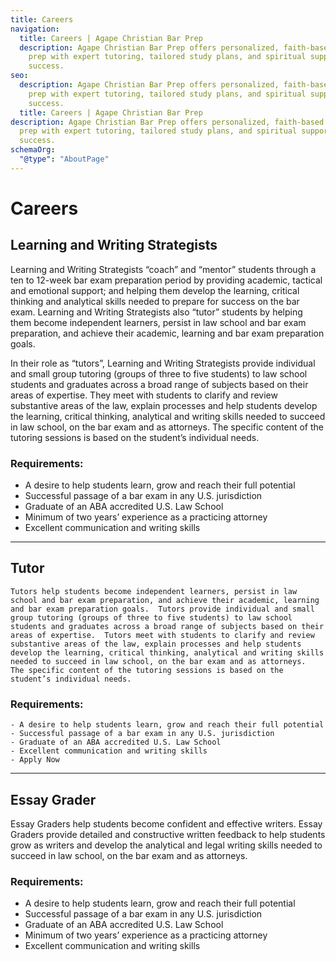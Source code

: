 ```yaml
---
title: Careers
navigation:
  title: Careers | Agape Christian Bar Prep
  description: Agape Christian Bar Prep offers personalized, faith-based bar exam
    prep with expert tutoring, tailored study plans, and spiritual support for
    success.
seo:
  description: Agape Christian Bar Prep offers personalized, faith-based bar exam
    prep with expert tutoring, tailored study plans, and spiritual support for
    success.
  title: Careers | Agape Christian Bar Prep
description: Agape Christian Bar Prep offers personalized, faith-based bar exam
  prep with expert tutoring, tailored study plans, and spiritual support for
  success.
schemaOrg:
  "@type": "AboutPage"
---
```


# Careers

## Learning and Writing Strategists

Learning and Writing Strategists “coach” and “mentor” students through a ten to 12-week bar exam preparation period by providing academic, tactical and emotional support; and helping them develop the learning, critical thinking and analytical skills needed to prepare for success on the bar exam. Learning and Writing Strategists also “tutor” students by helping them become independent learners, persist in law school and bar exam preparation, and achieve their academic, learning and bar exam preparation goals.

In their role as “tutors”, Learning and Writing Strategists provide individual and small group tutoring (groups of three to five students) to law school students and graduates across a broad range of subjects based on their areas of expertise. They meet with students to clarify and review substantive areas of the law, explain processes and help students develop the learning, critical thinking, analytical and writing skills needed to succeed in law school, on the bar exam and as attorneys. The specific content of the tutoring sessions is based on the student’s individual needs.

### Requirements:

- A desire to help students learn, grow and reach their full potential
- Successful passage of a bar exam in any U.S. jurisdiction
- Graduate of an ABA accredited U.S. Law School
- Minimum of two years’ experience as a practicing attorney
- Excellent communication and writing skills

---

## Tutor

    Tutors help students become independent learners, persist in law school and bar exam preparation, and achieve their academic, learning and bar exam preparation goals.  Tutors provide individual and small group tutoring (groups of three to five students) to law school students and graduates across a broad range of subjects based on their areas of expertise.  Tutors meet with students to clarify and review substantive areas of the law, explain processes and help students develop the learning, critical thinking, analytical and writing skills needed to succeed in law school, on the bar exam and as attorneys.  The specific content of the tutoring sessions is based on the student’s individual needs.

### Requirements:

    - A desire to help students learn, grow and reach their full potential
    - Successful passage of a bar exam in any U.S. jurisdiction
    - Graduate of an ABA accredited U.S. Law School
    - Excellent communication and writing skills
    - Apply Now

---

## Essay Grader

Essay Graders help students become confident and effective writers.  Essay Graders provide detailed and constructive written feedback to help students grow as writers and develop the analytical and legal writing skills needed to succeed in law school, on the bar exam and as attorneys.

### Requirements:

- A desire to help students learn, grow and reach their full potential
- Successful passage of a bar exam in any U.S. jurisdiction
- Graduate of an ABA accredited U.S. Law School
- Minimum of two years’ experience as a practicing attorney
- Excellent communication and writing skills

